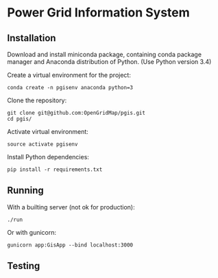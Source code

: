 Power Grid Information System
=========================

## Installation

Download and install miniconda package, containing conda package manager and Anaconda distribution of Python. (Use Python version 3.4)

Create a virtual environment for the project:

``conda create -n pgisenv anaconda python=3``

Clone the repository:

```
git clone git@github.com:OpenGridMap/pgis.git
cd pgis/
```

Activate virtual environment:

``source activate pgisenv``

Install Python dependencies:

``pip install -r requirements.txt``

## Running

With a builting server (not ok for production):

`./run`

Or with gunicorn:

`gunicorn app:GisApp --bind localhost:3000`

## Testing
